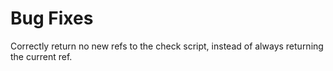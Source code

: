 # Bug Fixes

Correctly return no new refs to the check script, instead of
always returning the current ref.
